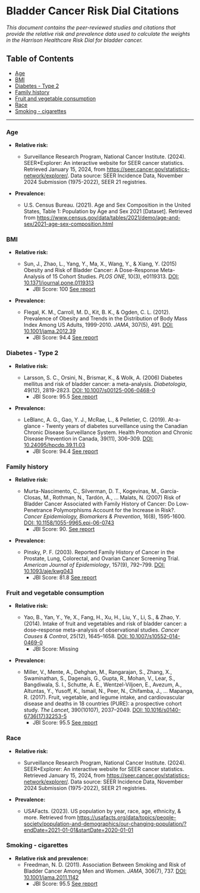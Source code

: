 # Bladder Cancer Risk Dial Citations

*This document contains the peer-reviewed studies and citations that provide the relative risk and prevalence data used to calculate the weights in the Harrison Healthcare Risk Dial for bladder cancer.*

## Table of Contents
- [Age](#age)
- [BMI](#bmi)
- [Diabetes - Type 2](#diabetes---type-2)
- [Family history](#family-history)
- [Fruit and vegetable consumption](#fruit-and-vegetable-consumption)
- [Race](#race)
- [Smoking - cigarettes](#smoking---cigarettes)

--- 

### Age
 - **Relative risk:**
    - Surveillance Research Program, National Cancer Institute. (2024). SEER*Explorer: An interactive website for SEER cancer statistics. Retrieved January 15, 2024, from https://seer.cancer.gov/statistics-network/explorer/. Data source: SEER Incidence Data, November 2024 Submission (1975-2022), SEER 21 registries.

 - **Prevalence:**
    - U.S. Census Bureau. (2021). Age and Sex Composition in the United States, Table 1: Population by Age and Sex 2021 [Dataset]. Retrieved from https://www.census.gov/data/tables/2021/demo/age-and-sex/2021-age-sex-composition.html

### BMI
 - **Relative risk:**
    - Sun, J., Zhao, L., Yang, Y., Ma, X., Wang, Y., & Xiang, Y. (2015) Obesity and Risk of Bladder Cancer: A Dose-Response Meta-Analysis of 15 Cohort Studies. *PLOS ONE*, 10(3), e0119313. [DOI: 10.1371/journal.pone.0119313](https://doi.org/10.1371/journal.pone.0119313)
      - JBI Score: 100 [See report](../jbi-reports/Sun%20et%20al.%20(2015).md)

 - **Prevalence:**
    - Flegal, K. M., Carroll, M. D., Kit, B. K., & Ogden, C. L. (2012). Prevalence of Obesity and Trends in the Distribution of Body Mass Index Among US Adults, 1999-2010. *JAMA*, 307(5), 491. [DOI: 10.1001/jama.2012.39](https://doi.org/10.1001/jama.2012.39)
      - JBI Score: 94.4 [See report](../jbi-reports/Flegal%20et%20al.%20(2012).md)

### Diabetes - Type 2
 - **Relative risk:**
    - Larsson, S. C., Orsini, N., Brismar, K., & Wolk, A. (2006) Diabetes mellitus and risk of bladder cancer: a meta-analysis. *Diabetologia*, 49(12), 2819-2823. [DOI: 10.1007/s00125-006-0468-0](https://doi.org/10.1007/s00125-006-0468-0)
      - JBI Score: 95.5 [See report](../jbi-reports/Larsson%20et%20al.%20(2006).md)

 - **Prevalence:**
    - LeBlanc, A. G., Gao, Y. J., McRae, L., & Pelletier, C. (2019). At-a-glance - Twenty years of diabetes surveillance using the Canadian Chronic Disease Surveillance System. Health Promotion and Chronic Disease Prevention in Canada, 39(11), 306–309. [DOI: 10.24095/hpcdp.39.11.03](https://doi.org/10.24095/hpcdp.39.11.03)
      - JBI Score: 94.4 [See report](../jbi-reports/LeBlanc%20et%20al.%20(2019).md)

### Family history
 - **Relative risk:**
    - Murta-Nascimento, C., Silverman, D. T., Kogevinas, M., García-Closas, M., Rothman, N., Tardón, A., ... Malats, N. (2007) Risk of Bladder Cancer Associated with Family History of Cancer: Do Low-Penetrance Polymorphisms Account for the Increase in Risk?. *Cancer Epidemiology, Biomarkers &amp; Prevention*, 16(8), 1595-1600. [DOI: 10.1158/1055-9965.epi-06-0743](https://doi.org/10.1158/1055-9965.epi-06-0743)
      - JBI Score: 90. [See report](../jbi-reports/Murta-Nascimento%20et%20al.%20(2007).md)

 - **Prevalence:**
    - Pinsky, P. F. (2003). Reported Family History of Cancer in the Prostate, Lung, Colorectal, and Ovarian Cancer Screening Trial. *American Journal of Epidemiology*, 157(9), 792–799. [DOI: 10.1093/aje/kwg043](https://doi.org/10.1093/aje/kwg043)
      - JBI Score: 81.8 [See report](../jbi-reports/Pinsky%20et%20al.%20(2003).md)

### Fruit and vegetable consumption
 - **Relative risk:**
    - Yao, B., Yan, Y., Ye, X., Fang, H., Xu, H., Liu, Y., Li, S., & Zhao, Y. (2014). Intake of fruit and vegetables and risk of bladder cancer: a dose–response meta-analysis of observational studies. *Cancer Causes & Control*, 25(12), 1645–1658. [DOI: 10.1007/s10552-014-0469-0](https://doi.org/10.1007/s10552-014-0469-0)
      - JBI Score: Missing

 - **Prevalence:**
    - Miller, V., Mente, A., Dehghan, M., Rangarajan, S., Zhang, X., Swaminathan, S., Dagenais, G., Gupta, R., Mohan, V., Lear, S., Bangdiwala, S. I., Schutte, A. E., Wentzel-Viljoen, E., Avezum, A., Altuntas, Y., Yusoff, K., Ismail, N., Peer, N., Chifamba, J., … Mapanga, R. (2017). Fruit, vegetable, and legume intake, and cardiovascular disease and deaths in 18 countries (PURE): a prospective cohort study. *The Lancet*, 390(10107), 2037–2049. [DOI: 10.1016/s0140-6736(17)32253-5](https://doi.org/10.1016/s0140-6736(17)32253-5)
      - JBI Score: 95.5 [See report](../jbi-reports/Miller%20et%20al.%20(2017).md)

### Race
  - **Relative risk:**
    - Surveillance Research Program, National Cancer Institute. (2024). SEER*Explorer: An interactive website for SEER cancer statistics. Retrieved January 15, 2024, from https://seer.cancer.gov/statistics-network/explorer/. Data source: SEER Incidence Data, November 2024 Submission (1975-2022), SEER 21 registries.

  - **Prevalence:**
    - USAFacts. (2023). US population by year, race, age, ethnicity, & more. Retrieved from https://usafacts.org/data/topics/people-society/population-and-demographics/our-changing-population/?endDate=2021-01-01&startDate=2020-01-01 

### Smoking - cigarettes
 - **Relative risk and prevalence:**
    - Freedman, N. D. (2011). Association Between Smoking and Risk of Bladder Cancer Among Men and Women. *JAMA*, 306(7), 737. [DOI: 10.1001/jama.2011.1142](https://doi.org/10.1001/jama.2011.1142)
      - JBI Score: 95.5 [See report](../jbi-reports/Freedman%20et%20al.%20(2011).md)

